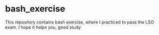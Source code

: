# bash_exercise
This repository contains bash exercise, where I practiced to pass the LSO exam. I hope it helps you, good study
